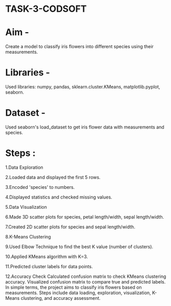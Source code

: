 # TASK-3-CODSOFT

# Aim -
Create a model to classify iris flowers into different species using their measurements.

# Libraries -
Used libraries: numpy, pandas, sklearn.cluster.KMeans, matplotlib.pyplot, seaborn.

# Dataset -
Used seaborn's load_dataset to get iris flower data with measurements and species.

# Steps :
1.Data Exploration

2.Loaded data and displayed the first 5 rows.

3.Encoded 'species' to numbers. 

4.Displayed statistics and checked missing values.

5.Data Visualization

6.Made 3D scatter plots for species, petal length/width, sepal length/width.

7.Created 2D scatter plots for species and sepal length/width.

8.K-Means Clustering

9.Used Elbow Technique to find the best K value (number of clusters).

10.Applied KMeans algorithm with K=3.

11.Predicted cluster labels for data points.

12.Accuracy Check
Calculated confusion matrix to check KMeans clustering accuracy.
Visualized confusion matrix to compare true and predicted labels.
In simple terms, the project aims to classify iris flowers based on measurements. Steps include data loading, exploration, visualization, K-Means clustering, and accuracy assessment.
